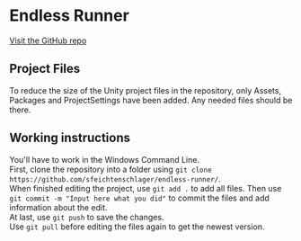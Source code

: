 [comment]: <> (Only edit this file in GitHub as .gitignore prevents it from pushing.)

# Endless Runner
[Visit the GitHub repo](https://github.com/sfeichtenschlager/endless-runner/)


## Project Files
To reduce the size of the Unity project files in the repository, only Assets, Packages and ProjectSettings have been added. Any needed files should be there.

## Working instructions
You'll have to work in the Windows Command Line.<br>
First, clone the repository into a folder using `git clone https://github.com/sfeichtenschlager/endless-runner/`.<br>
When finished editing the project, use `git add .` to add all files. Then use `git commit -m "Input here what you did"` to commit the files and add information about the edit.<br>
At last, use `git push` to save the changes.<br>
Use `git pull` before editing the files again to get the newest version.
